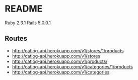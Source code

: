 # README

Ruby 2.3.1
Rails 5.0.0.1

## Routes
- http://catlog-api.herokuapp.com/v1/stores/1/products
- http://catlog-api.herokuapp.com/v1/stores
- http://catlog-api.herokuapp.com/v1/products/
- http://catlog-api.herokuapp.com/v1/categories/1/products
- http://catlog-api.herokuapp.com/v1/categories

